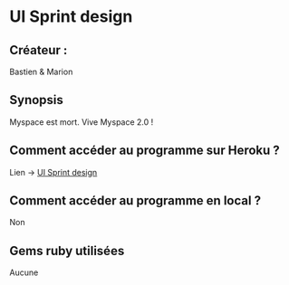 # UI Sprint design

## Créateur :
Bastien & Marion

## Synopsis
Myspace est mort. Vive Myspace 2.0 !

## Comment accéder au programme sur Heroku ?
Lien -> [UI Sprint design](https://uisprintdesign7.herokuapp.com)

## Comment accéder au programme en local ?
Non

## Gems ruby utilisées
Aucune
